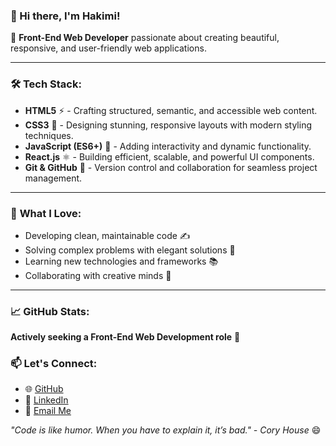 ### 👋 Hi there, I'm **Hakimi**!

🚀 **Front-End Web Developer** passionate about creating beautiful, responsive, and user-friendly web applications.

---

### 🛠️ **Tech Stack:**

- **HTML5** ⚡ - Crafting structured, semantic, and accessible web content.
- **CSS3** 🎨 - Designing stunning, responsive layouts with modern styling techniques.
- **JavaScript (ES6+)** 🧠 - Adding interactivity and dynamic functionality.
- **React.js** ⚛️ - Building efficient, scalable, and powerful UI components.
- **Git & GitHub** 🔗 - Version control and collaboration for seamless project management.

---

### 🌟 **What I Love:**

- Developing clean, maintainable code ✍️
- Solving complex problems with elegant solutions 🧩
- Learning new technologies and frameworks 📚
- Collaborating with creative minds 🤝

---

### 📈 **GitHub Stats:**

**Actively seeking a Front-End Web Development role** 🚀



### 📫 **Let's Connect:**

- 🌐 [GitHub](https://github.com/Mirwes-Hakimi)
- 💼 [LinkedIn](https://www.linkedin.com/in/mirwes-hakimi/)
- 📧 [Email Me](mailto\:mirwes210@gmail.com)

*"Code is like humor. When you have to explain it, it’s bad." - Cory House* 😄

